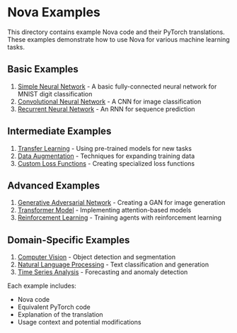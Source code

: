 # Nova Examples

This directory contains example Nova code and their PyTorch translations. These examples demonstrate how to use Nova for various machine learning tasks.

## Basic Examples

1. [Simple Neural Network](simple_nn.md) - A basic fully-connected neural network for MNIST digit classification
2. [Convolutional Neural Network](cnn.md) - A CNN for image classification
3. [Recurrent Neural Network](rnn.md) - An RNN for sequence prediction

## Intermediate Examples

1. [Transfer Learning](transfer_learning.md) - Using pre-trained models for new tasks
2. [Data Augmentation](data_augmentation.md) - Techniques for expanding training data
3. [Custom Loss Functions](custom_loss.md) - Creating specialized loss functions

## Advanced Examples

1. [Generative Adversarial Network](gan.md) - Creating a GAN for image generation
2. [Transformer Model](transformer.md) - Implementing attention-based models
3. [Reinforcement Learning](reinforcement.md) - Training agents with reinforcement learning

## Domain-Specific Examples

1. [Computer Vision](computer_vision.md) - Object detection and segmentation
2. [Natural Language Processing](nlp.md) - Text classification and generation
3. [Time Series Analysis](time_series.md) - Forecasting and anomaly detection

Each example includes:
- Nova code
- Equivalent PyTorch code
- Explanation of the translation
- Usage context and potential modifications